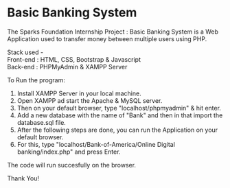 # Basic Banking System
The Sparks Foundation Internship Project : Basic Banking System is a Web Application used to transfer money between multiple users using PHP.

Stack used - <br>
Front-end : HTML, CSS, Bootstrap & Javascript <br>
Back-end : PHPMyAdmin & XAMPP Server

To Run the program: 
1. Install XAMPP Server in your local machine.
2. Open XAMPP ad start the Apache & MySQL server.
3. Then on your default browser, type "localhost/phpmyadmin" & hit enter.
4. Add a new database with the name of "Bank" and then in that import the database.sql file.
5. After the following steps are done, you can run the Application on your default browser.
6. For this, type "localhost/Bank-of-America/Online Digital banking/index.php" and press Enter.

The code will run succesfully on the browser.

Thank You!
